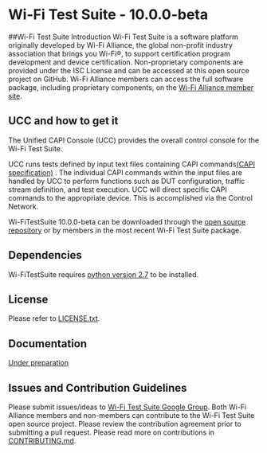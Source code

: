 # **Wi-Fi Test Suite - 10.0.0-beta**

##Wi-Fi Test Suite Introduction
Wi-Fi Test Suite is a software platform originally developed by Wi-Fi Alliance, the global non-profit industry association that brings you Wi-Fi&reg;, to support certification program development and device certification. Non-proprietary components are provided under the ISC License and can be accessed at this open source project on GitHub. Wi-Fi Alliance members can access the full software package, including proprietary components, on the [Wi-Fi Alliance member site](https://www.wi-fi.org/members/certification-testing/sigma).

## UCC and how to get it
The Unified CAPI Console (UCC) provides the overall control console for the Wi-Fi Test Suite.

UCC runs tests defined by input text files containing CAPI commands[(CAPI specification)](http://www.wi-fi.org/file/wi-fi-test-suite-control-api-specification-v831) . The individual CAPI commands within the input files are handled by UCC to perform functions such as DUT configuration, traffic stream definition, and test execution. UCC will direct specific CAPI commands to the appropriate device. This is accomplished via the Control Network.

Wi-FiTestSuite 10.0.0-beta can be downloaded through the [open source repository](https://github.com/Wi-FiTestSuite/Wi-FiTestSuite.git) or by members in the most recent Wi-Fi Test Suite package.

## Dependencies
Wi-FiTestSuite requires [python version 2.7](https://www.python.org/download/releases/2.7/) to be installed.

## License
Please refer to [LICENSE.txt](https://github.com/Wi-FiTestSuite/Wi-FiTestSuite10.0.0beta/blob/master/LICENSE.txt).

## Documentation
[Under preparation]()

## Issues and Contribution Guidelines
Please submit issues/ideas to [Wi-Fi Test Suite Google Group](https://groups.google.com/d/forum/wi-fitestsuite).
Both Wi-Fi Alliance members and non-members can contribute to the Wi-Fi Test Suite open source project. Please review the contribution agreement prior to submitting a pull request.
Please read more on contributions in [CONTRIBUTING.md](https://github.com/Wi-FiTestSuite/Wi-FiTestSuite10.0.0beta/blob/master/CONTRIBUTING.md).
